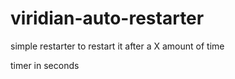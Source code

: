 # viridian-auto-restarter

simple restarter to restart it after a X amount of time

timer in seconds
